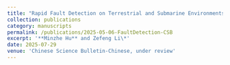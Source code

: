 ```yaml
---
title: "Rapid Fault Detection on Terrestrial and Submarine Environments with Fiber-Optic Sensing"
collection: publications
category: manuscripts
permalink: /publications/2025-05-06-FaultDetection-CSB
excerpt: '**Minzhe Hu** and Zefeng Li\*'
date: 2025-07-29
venue: 'Chinese Science Bulletin-Chinese, under review'
---
```

